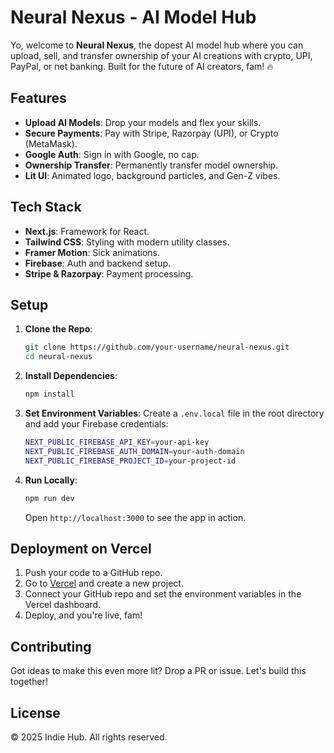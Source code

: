 # Neural Nexus - AI Model Hub

Yo, welcome to **Neural Nexus**, the dopest AI model hub where you can upload, sell, and transfer ownership of your AI creations with crypto, UPI, PayPal, or net banking. Built for the future of AI creators, fam! 🔥

## Features

- **Upload AI Models**: Drop your models and flex your skills.
- **Secure Payments**: Pay with Stripe, Razorpay (UPI), or Crypto (MetaMask).
- **Google Auth**: Sign in with Google, no cap.
- **Ownership Transfer**: Permanently transfer model ownership.
- **Lit UI**: Animated logo, background particles, and Gen-Z vibes.

## Tech Stack

- **Next.js**: Framework for React.
- **Tailwind CSS**: Styling with modern utility classes.
- **Framer Motion**: Sick animations.
- **Firebase**: Auth and backend setup.
- **Stripe & Razorpay**: Payment processing.

## Setup

1. **Clone the Repo**:
   ```bash
   git clone https://github.com/your-username/neural-nexus.git
   cd neural-nexus
   ```

2. **Install Dependencies**:
   ```bash
   npm install
   ```

3. **Set Environment Variables**:
   Create a `.env.local` file in the root directory and add your Firebase credentials:
   ```bash
   NEXT_PUBLIC_FIREBASE_API_KEY=your-api-key
   NEXT_PUBLIC_FIREBASE_AUTH_DOMAIN=your-auth-domain
   NEXT_PUBLIC_FIREBASE_PROJECT_ID=your-project-id
   ```

4. **Run Locally**:
   ```bash
   npm run dev
   ```
   Open `http://localhost:3000` to see the app in action.

## Deployment on Vercel

1. Push your code to a GitHub repo.
2. Go to [Vercel](https://vercel.com) and create a new project.
3. Connect your GitHub repo and set the environment variables in the Vercel dashboard.
4. Deploy, and you're live, fam!

## Contributing

Got ideas to make this even more lit? Drop a PR or issue. Let's build this together!

## License

© 2025 Indie Hub. All rights reserved.
